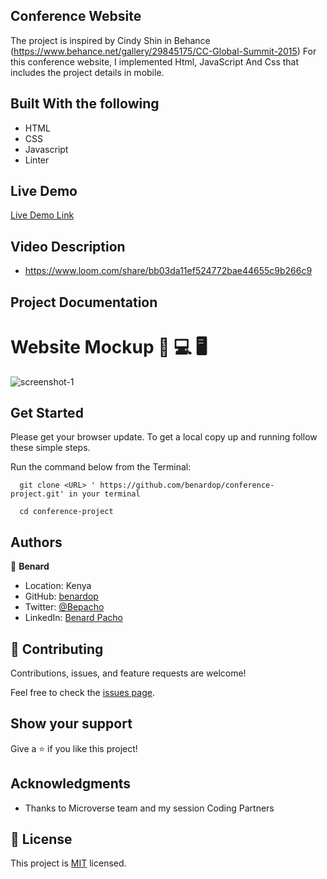  ## Conference Website 

The project is inspired by  Cindy Shin in Behance (https://www.behance.net/gallery/29845175/CC-Global-Summit-2015)
For this conference website, I implemented Html, JavaScript And Css that includes the project details in mobile.

 
## Built With the following

- HTML
- CSS
- Javascript
- Linter

## Live Demo
[Live Demo Link](https://benardop.github.io/conference-project/)

## Video Description
- https://www.loom.com/share/bb03da11ef524772bae44655c9b266c9

## Project Documentation

# Website Mockup 📱 💻 🖥️
![screenshot-1](https://user-images.githubusercontent.com/620415/218545561-786855b8-4349-4e87-844b-03cfec4ba198.PNG)

## Get Started

Please get your browser update.
To get a local copy up and running follow these simple steps.

Run the command below from the Terminal:

      git clone <URL> ' https://github.com/benardop/conference-project.git' in your terminal

	  cd conference-project


## Authors

👤 **Benard**

- Location: Kenya
- GitHub: [benardop](https://github.com/benardop/)
- Twitter: [@Bepacho](https://twitter.com/Bepacho)
- LinkedIn: [Benard Pacho](https://www.linkedin.com/in/ochieng-benard-8264b815/)

## 🤝 Contributing

Contributions, issues, and feature requests are welcome!

Feel free to check the [issues page](https://github.com/benardop/professional-portfolio/issues).

## Show your support

Give a ⭐ if you like this project!

## Acknowledgments

- Thanks to Microverse team and my session Coding Partners

## 📝 License

This project is [MIT](./MIT.md) licensed.
